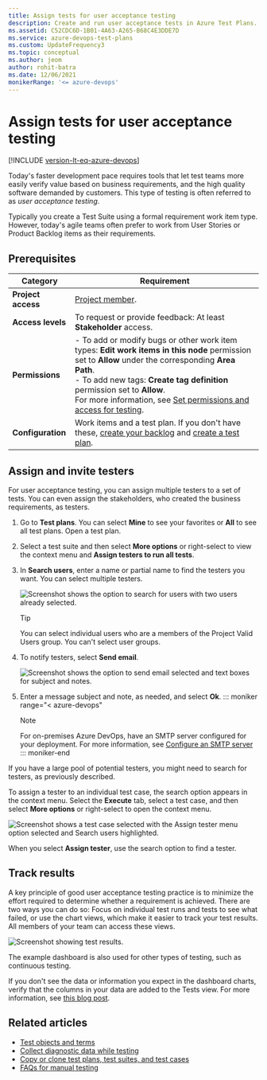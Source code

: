 ```yaml
---
title: Assign tests for user acceptance testing
description: Create and run user acceptance tests in Azure Test Plans. Test to verify that each of the deliverables meets your users' needs.
ms.assetid: C52CDC6D-1B01-4A63-A265-B68C4E3DDE7D
ms.service: azure-devops-test-plans
ms.custom: UpdateFrequency3
ms.topic: conceptual
ms.author: jeom
author: rohit-batra
ms.date: 12/06/2021
monikerRange: '<= azure-devops'
---
```


# Assign tests for user acceptance testing

[!INCLUDE [version-lt-eq-azure-devops](../includes/version-lt-eq-azure-devops.md)] 

Today's faster development pace requires tools that let test teams more easily verify value based
on business requirements, and the high quality software demanded by customers. This type of testing is often referred to as _user acceptance testing_.

Typically you create a Test Suite using a formal requirement work item type. However, today's 
agile teams often prefer to work from User Stories or Product Backlog items as their requirements.

## Prerequisites

| Category | Requirement |
|--------------|-------------|
| **Project access** | [Project member](../organizations/security/add-users-team-project.md). |
| **Access levels** | To request or provide feedback: At least **Stakeholder** access. |
| **Permissions** | - To add or modify bugs or other work item types: **Edit work items in this node** permission set to **Allow** under the corresponding **Area Path**. <br> - To add new tags: **Create tag definition** permission set to **Allow**. <br> For more information, see [Set permissions and access for testing](../organizations/security/set-permissions-access-test.md). |
|**Configuration**  |Work items and a test plan. If you don't have these, [create your backlog](../boards/backlogs/create-your-backlog.md) and [create a test plan](create-a-test-plan.md).|

<a name="search-assign"></a>

## Assign and invite testers

For user acceptance testing, you can assign multiple testers to a set of tests. You can even assign the stakeholders, who created the business requirements, as testers.

1. Go to **Test plans**. You can select **Mine** to see your favorites or **All** to see all test plans. Open a test plan.

2. Select a test suite and then select **More options** or right-select to view the context menu and **Assign testers to run all tests**.

3. In **Search users**, enter a name or partial name to find the testers you want. You can select multiple testers.

   ![Screenshot shows the option to search for users with two users already selected.](media/user-acceptance-testing/search-select-testers.png)

   > [!TIP]
   > You can select individual users who are a members of the Project Valid Users group.
   > You can't select user groups.

4. To notify testers, select **Send email**.

   ![Screenshot shows the option to send email selected and text boxes for subject and notes.](media/user-acceptance-testing/send-messages-testers.png)

5. Enter a message subject and note, as needed, and select **Ok**.
::: moniker range="< azure-devops"

   > [!NOTE]
   > For on-premises Azure DevOps, have an SMTP server configured for your deployment.
   > For more information, see [Configure an SMTP server](/azure/devops/server/admin/setup-customize-alerts)
::: moniker-end

If you have a large pool of potential testers, you might need to search for testers, as previously described.

To assign a tester to an individual test case, the search option appears in the context menu.
Select the **Execute** tab, select a test case, and then select **More options** or right-select to open the context menu.

![Screenshot shows a test case selected with the Assign tester menu option selected and Search users highlighted.](media/user-acceptance-testing/test-case-search-testers.png)

When you select **Assign tester**, use the search option to find a tester.

## Track results

A key principle of good user acceptance testing practice is to minimize the effort required to determine whether a requirement is achieved. There are two ways you can do so: Focus on individual test runs and tests to see what failed, or use the chart views, which make it easier to track your test results. All members of your team can access these views.   

![Screenshot showing test results.](media/user-acceptance-testing/uat8.png)

The example dashboard is also used for other types of testing, such as continuous testing.

If you don't see the data or information you expect in the dashboard charts, verify that the columns in your data are added to the Tests view. For more information, see [this blog post](https://devblogs.microsoft.com/devops/visual-studio-team-services-manual-testing-tips-charts-iterations-and-runs/).

## Related articles

- [Test objects and terms](test-objects-overview.md)
- [Collect diagnostic data while testing](collect-diagnostic-data.md)
- [Copy or clone test plans, test suites, and test cases](copy-clone-test-items.md)
- [FAQs for manual testing](reference-qa.yml)
